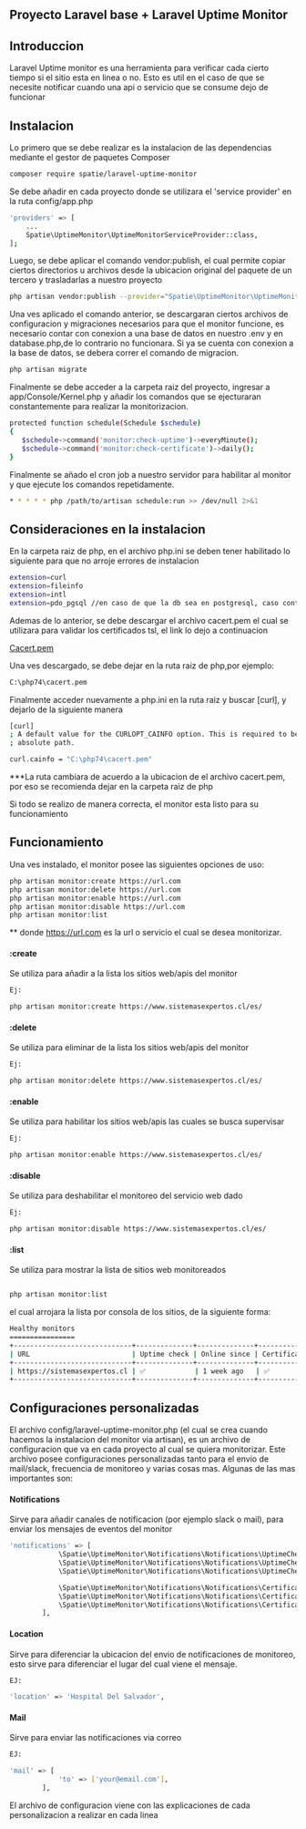 ## Proyecto Laravel base + Laravel Uptime Monitor

## Introduccion

Laravel Uptime monitor es una herramienta para verificar cada cierto tiempo si el sitio esta en linea o no. Esto es util en el caso de que se necesite notificar cuando  una api o servicio que se consume dejo de funcionar 

## Instalacion
Lo primero que se debe realizar es la instalacion de las dependencias mediante el gestor de paquetes Composer

```bash
composer require spatie/laravel-uptime-monitor
```

Se debe añadir en cada proyecto donde se utilizara el 'service provider' en la ruta config/app.php
```bash
'providers' => [
    ...
    Spatie\UptimeMonitor\UptimeMonitorServiceProvider::class,
];
```
Luego, se debe aplicar el comando vendor:publish, el cual permite copiar ciertos directorios u archivos desde la ubicacion original del paquete de un tercero y trasladarlas a nuestro proyecto
```bash
php artisan vendor:publish --provider="Spatie\UptimeMonitor\UptimeMonitorServiceProvider"
```
Una ves aplicado el comando anterior, se descargaran ciertos archivos de configuracion y migraciones necesarios para que el monitor funcione, es necesario contar con conexion a una base de datos en nuestro .env y en database.php,de lo contrario no funcionara. Si ya se cuenta con conexion a la base de datos, se debera correr el comando de migracion.
 ```bash
php artisan migrate
```
Finalmente se debe acceder a la carpeta raiz del proyecto, ingresar a  app/Console/Kernel.php y añadir los comandos que se ejecturaran constantemente para realizar la monitorizacion.
 ```bash
protected function schedule(Schedule $schedule)
{
    $schedule->command('monitor:check-uptime')->everyMinute();
    $schedule->command('monitor:check-certificate')->daily();
}
```
Finalmente se añado el cron job a nuestro servidor para habilitar al monitor y que ejecute los comandos repetidamente.
 ```bash
* * * * * php /path/to/artisan schedule:run >> /dev/null 2>&1
```
## Consideraciones en la instalacion

En la carpeta raiz de php, en el archivo php.ini se deben tener habilitado lo siguiente para que no arroje errores de instalacion
 ```bash
extension=curl
extension=fileinfo
extension=intl
extension=pdo_pgsql //en caso de que la db sea en postgresql, caso contrario, habilitar la extension de la base de datos que se utilizara
```
Ademas de lo anterior, se debe descargar el archivo cacert.pem el cual se utilizara para validar los certificados tsl, el link lo dejo a continuacion

[Cacert.pem](https://curl.se/docs/caextract.html)

Una ves descargado, se debe dejar en la ruta raiz de php,por ejemplo:
 ```bash
C:\php74\cacert.pem
```
Finalmente acceder nuevamente a php.ini en la ruta raiz y buscar [curl], y dejarlo de la siguiente manera
```bash
[curl]
; A default value for the CURLOPT_CAINFO option. This is required to be an
; absolute path.

curl.cainfo = "C:\php74\cacert.pem"
```
***La ruta cambiara de acuerdo a la ubicacion de el archivo cacert.pem, por eso se recomienda dejar en la carpeta raiz de php

Si todo se realizo de manera correcta, el monitor esta listo para su funcionamiento

## Funcionamiento

Una ves instalado, el monitor posee las siguientes opciones de uso:
```bash
php artisan monitor:create https://url.com
php artisan monitor:delete https://url.com
php artisan monitor:enable https://url.com
php artisan monitor:disable https://url.com
php artisan monitor:list
```
** donde https://url.com es la url o servicio el cual se desea monitorizar.

#### :create

Se utiliza para añadir a la lista los sitios web/apis del monitor
```bash
Ej: 

php artisan monitor:create https://www.sistemasexpertos.cl/es/
```
#### :delete

Se utiliza para eliminar de la lista los sitios web/apis del monitor
```bash
Ej: 

php artisan monitor:delete https://www.sistemasexpertos.cl/es/
```
#### :enable

Se utiliza para habilitar los sitios web/apis las cuales se busca supervisar
```bash
Ej: 

php artisan monitor:enable https://www.sistemasexpertos.cl/es/
```
#### :disable

Se utiliza para deshabilitar el monitoreo del servicio web dado
```bash
Ej: 

php artisan monitor:disable https://www.sistemasexpertos.cl/es/
```
#### :list

Se utiliza para mostrar la lista de sitios web monitoreados
```bash

php artisan monitor:list 
```
el cual arrojara la lista por consola de los sitios, de la siguiente forma:
```bash
Healthy monitors
================
+-----------------------------+--------------+--------------+-------------------+-----------------------------+--------------------+
| URL                         | Uptime check | Online since | Certificate check | Certificate Expiration date | Certificate Issuer |
+-----------------------------+--------------+--------------+-------------------+-----------------------------+--------------------+
| https://sistemasexpertos.cl | ✅            | 1 week ago   | ✅                 | 3 weeks from now            | E1                 |
+-----------------------------+--------------+--------------+-------------------+-----------------------------+--------------------+
```

## Configuraciones personalizadas

El archivo config/laravel-uptime-monitor.php (el cual se crea cuando hacemos la instalacion del monitor via artisan), es un archivo de configuracion que va en cada proyecto al cual se quiera monitorizar.
Este archivo posee configuraciones personalizadas tanto para el envio de mail/slack, frecuencia de monitoreo y varias cosas mas.
Algunas de las mas importantes son:

#### Notifications

Sirve para añadir canales de notificacion (por ejemplo slack o mail), para enviar los mensajes de eventos del monitor
```bash
'notifications' => [
            \Spatie\UptimeMonitor\Notifications\Notifications\UptimeCheckFailed::class => ['slack'],
            \Spatie\UptimeMonitor\Notifications\Notifications\UptimeCheckRecovered::class => ['slack'],
            \Spatie\UptimeMonitor\Notifications\Notifications\UptimeCheckSucceeded::class => [],

            \Spatie\UptimeMonitor\Notifications\Notifications\CertificateCheckFailed::class => ['slack'],
            \Spatie\UptimeMonitor\Notifications\Notifications\CertificateExpiresSoon::class => ['slack'],
            \Spatie\UptimeMonitor\Notifications\Notifications\CertificateCheckSucceeded::class => [],
        ],
```
#### Location
Sirve para diferenciar la ubicacion del envio de notificaciones de monitoreo, esto sirve para diferenciar el lugar del cual viene el mensaje.
```bash
EJ:

'location' => 'Hospital Del Salvador',
```
#### Mail
Sirve para enviar las notificaciones via correo
```bash
EJ:

'mail' => [
            'to' => ['your@email.com'],
        ],
```

El archivo de configuracion viene con las explicaciones de cada personalizacion a realizar en cada linea
